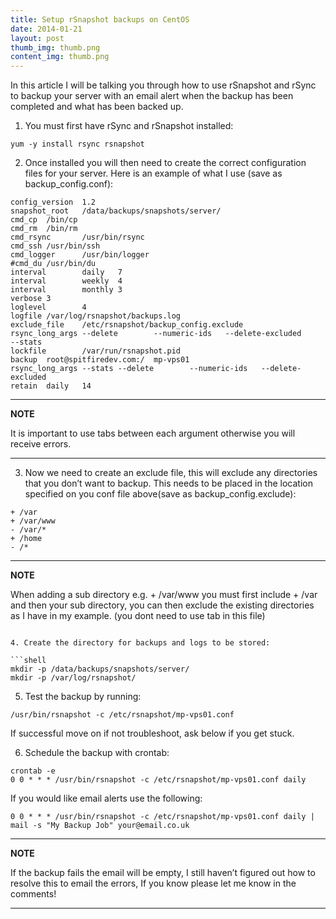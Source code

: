 ```yaml
---
title: Setup rSnapshot backups on CentOS
date: 2014-01-21
layout: post
thumb_img: thumb.png
content_img: thumb.png
---
```

In this article I will be talking you through how to use rSnapshot and rSync to backup your server with an email alert when the backup has been completed and what has been backed up.
<!--more-->

1. You must first have rSync and rSnapshot installed:

```shell
yum -y install rsync rsnapshot
```

2. Once installed you will then need to create the correct configuration files for your server. Here is an example of what I use (save as backup_config.conf):

```shell
config_version  1.2
snapshot_root   /data/backups/snapshots/server/
cmd_cp  /bin/cp
cmd_rm  /bin/rm
cmd_rsync       /usr/bin/rsync
cmd_ssh /usr/bin/ssh
cmd_logger      /usr/bin/logger
#cmd_du /usr/bin/du
interval        daily   7
interval        weekly  4
interval        monthly 3
verbose 3
loglevel        4
logfile /var/log/rsnapshot/backups.log
exclude_file    /etc/rsnapshot/backup_config.exclude
rsync_long_args --delete        --numeric-ids   --delete-excluded       --stats
lockfile        /var/run/rsnapshot.pid
backup  root@spitfiredev.com:/  mp-vps01
rsync_long_args --stats --delete        --numeric-ids   --delete-excluded
retain  daily   14
```

---
**NOTE**

It is important to use tabs between each argument otherwise you will receive errors.

---

3. Now we need to create an exclude file, this will exclude any directories that you don&#8217;t want to backup. This needs to be placed in the location specified on you conf file above(save as backup_config.exclude):

```shell
+ /var
+ /var/www
- /var/*
+ /home
- /*
```

---
**NOTE**

When adding a sub directory e.g. + /var/www you must first include + /var and then your sub directory, you can then exclude the existing directories as I have in my example. (you dont need to use tab in this file)
```

4. Create the directory for backups and logs to be stored:

```shell
mkdir -p /data/backups/snapshots/server/
mkdir -p /var/log/rsnapshot/
```

5. Test the backup by running:

```shell
/usr/bin/rsnapshot -c /etc/rsnapshot/mp-vps01.conf
```

If successful move on if not troubleshoot, ask below if you get stuck.

6. Schedule the backup with crontab:

```shell
crontab -e
0 0 * * * /usr/bin/rsnapshot -c /etc/rsnapshot/mp-vps01.conf daily
```

If you would like email alerts use the following:

```shell
0 0 * * * /usr/bin/rsnapshot -c /etc/rsnapshot/mp-vps01.conf daily | mail -s "My Backup Job" your@email.co.uk
```

---
**NOTE**

If the backup fails the email will be empty, I still haven&#8217;t figured out how to resolve this to email the errors, If you know please let me know in the comments!

---
